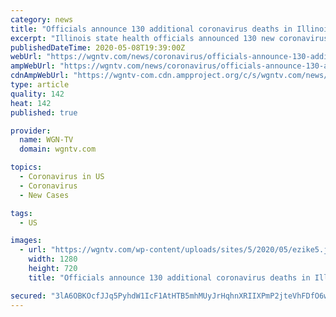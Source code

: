 ```yaml
---
category: news
title: "Officials announce 130 additional coronavirus deaths in Illinois, over 2,800 new cases"
excerpt: "Illinois state health officials announced 130 new coronavirus deaths Thursday and over 2,800 new cases. Since Thursday, just under 20,000 tests were performed and 2,887 were"
publishedDateTime: 2020-05-08T19:39:00Z
webUrl: "https://wgntv.com/news/coronavirus/officials-announce-130-additional-coronavirus-deaths-in-illinois-over-2800-new-cases/"
ampWebUrl: "https://wgntv.com/news/coronavirus/officials-announce-130-additional-coronavirus-deaths-in-illinois-over-2800-new-cases/amp/"
cdnAmpWebUrl: "https://wgntv-com.cdn.ampproject.org/c/s/wgntv.com/news/coronavirus/officials-announce-130-additional-coronavirus-deaths-in-illinois-over-2800-new-cases/amp/"
type: article
quality: 142
heat: 142
published: true

provider:
  name: WGN-TV
  domain: wgntv.com

topics:
  - Coronavirus in US
  - Coronavirus
  - New Cases

tags:
  - US

images:
  - url: "https://wgntv.com/wp-content/uploads/sites/5/2020/05/ezike5.jpeg?w=1280&h=720&crop=1"
    width: 1280
    height: 720
    title: "Officials announce 130 additional coronavirus deaths in Illinois, over 2,800 new cases"

secured: "3lA6OBKOcfJJq5PyhdW1IcF1AtHTB5mhMUyJrHqhnXRIIXPmP2jteVhFDfO6wbW4r7W+TM+eCESi+1khVvdAavljoiRbelU7eZCN1NsE9FlQ03aRZGz4HBF4yKeuG3ldeKYatcv8Ob1WwSiJhmdQqZkzydEwDdNFFsJiHhbe24oN1NVeKDmaeO+RgQnEC+aqZxA90MgTdlRzYzPtADyQewn13XoYjpZML4hmtsjxb0o7A3noJ02X+UgMmmrETuovOjOFqJtXRIwWmZHEAsD5dQFeC6ju+ffSBYbpapyzZ2fT6EtRsBihdEwFY3fdiA1I;Nc5lHiJW9hVUTUgLWKaGuw=="
---
```


